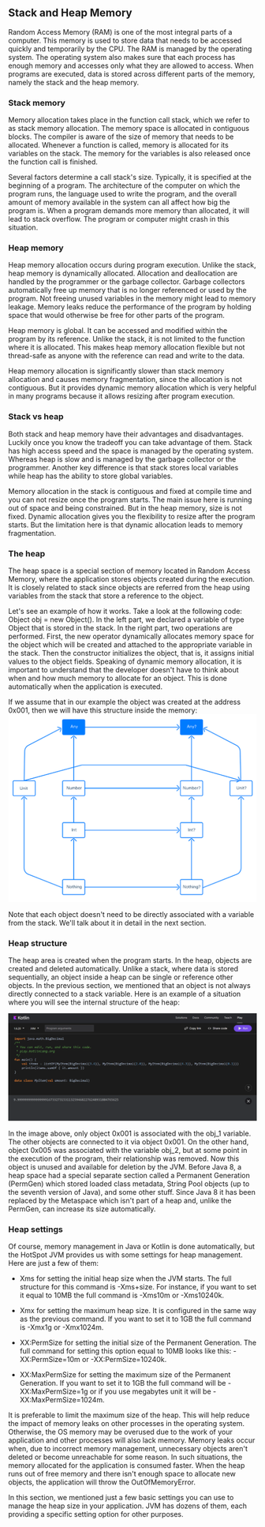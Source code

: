 ## Stack and Heap Memory
Random Access Memory (RAM) is one of the most integral parts of a computer. This memory is used to store data that needs to be accessed quickly and temporarily by the CPU. The RAM is managed by the operating system. The operating system also makes sure that each process has enough memory and accesses only what they are allowed to access. When programs are executed, data is stored across different parts of the memory, namely the stack and the heap memory.

### Stack memory

Memory allocation takes place in the function call stack, which we refer to as stack memory allocation. The memory space is allocated in contiguous blocks. The compiler is aware of the size of memory that needs to be allocated. Whenever a function is called, memory is allocated for its variables on the stack. The memory for the variables is also released once the function call is finished.



Several factors determine a call stack's size. Typically, it is specified at the beginning of a program. The architecture of the computer on which the program runs, the language used to write the program, and the overall amount of memory available in the system can all affect how big the program is. When a program demands more memory than allocated, it will lead to stack overflow. The program or computer might crash in this situation.

### Heap memory
Heap memory allocation occurs during program execution. Unlike the stack, heap memory is dynamically allocated. Allocation and deallocation are handled by the programmer or the garbage collector. Garbage collectors automatically free up memory that is no longer referenced or used by the program. Not freeing unused variables in the memory might lead to memory leakage. Memory leaks reduce the performance of the program by holding space that would otherwise be free for other parts of the program.

Heap memory is global. It can be accessed and modified within the program by its reference. Unlike the stack, it is not limited to the function where it is allocated. This makes heap memory allocation flexible but not thread-safe as anyone with the reference can read and write to the data.

Heap memory allocation is significantly slower than stack memory allocation and causes memory fragmentation, since the allocation is not contiguous. But it provides dynamic memory allocation which is very helpful in many programs because it allows resizing after program execution.

### Stack vs heap
Both stack and heap memory have their advantages and disadvantages. 
Luckily once you know the tradeoff you can take advantage of them. 
Stack has high access speed and the space is managed by the operating system. 
Whereas heap is slow and is managed by the garbage collector or the programmer. 
Another key difference is that stack stores local variables while heap has the ability to store global variables.

Memory allocation in the stack is contiguous and fixed at compile time and you can not resize once the program starts. The main issue here is running out of space and being constrained. But in the heap memory, size is not fixed. Dynamic allocation gives you the flexibility to resize after the program starts. But the limitation here is that dynamic allocation leads to memory fragmentation.

### The heap
The heap space is a special section of memory located in Random Access Memory, where the application stores objects created during the execution. It is closely related to stack since objects are referred from the heap using variables from the stack that store a reference to the object.

Let's see an example of how it works. Take a look at the following code: Object obj = new Object(). In the left part, we declared a variable of type Object that is stored in the stack. In the right part, two operations are performed. First, the new operator dynamically allocates memory space for the object which will be created and attached to the appropriate variable in the stack. Then the constructor initializes the object, that is, it assigns initial values to the object fields.
Speaking of dynamic memory allocation, it is important to understand that the developer doesn't have to think about when and how much memory to allocate for an object. This is done automatically when the application is executed.

If we assume that in our example the object was created at the address 0x001, then we will have this structure inside the memory:
![img_9.png](img_9.png)

Note that each object doesn't need to be directly associated with a variable from the stack. We'll talk about it in detail in the next section.

### Heap structure
The heap area is created when the program starts. In the heap, objects are created and deleted automatically. Unlike a stack, where data is stored sequentially, an object inside a heap can be single or reference other objects.
In the previous section, we mentioned that an object is not always directly connected to a stack variable. Here is an example of a situation where you will see the internal structure of the heap:


![img_12.png](img_12.png)

In the image above, only object 0x001 is associated with the obj_1 variable. The other objects are connected to it via object 0x001. On the other hand, object 0x005 was associated with the variable obj_2, but at some point in the execution of the program, their relationship was removed. Now this object is unused and available for deletion by the JVM.
Before Java 8, a heap space had a special separate section called a Permanent Generation (PermGen) which stored loaded class metadata, String Pool objects (up to the seventh version of Java), and some other stuff. Since Java 8 it has been replaced by the Metaspace which isn't part of a heap and, unlike the PermGen, can increase its size automatically.

### Heap settings
Of course, memory management in Java or Kotlin is done automatically, but the HotSpot JVM provides us with some settings for heap management. Here are just a few of them:

+ Xms for setting the initial heap size when the JVM starts. The full structure for this command is -Xms+size. For instance, if you want to set it equal to 10MB the full command is -Xms10m or -Xms10240k.

+ Xmx for setting the maximum heap size. It is configured in the same way as the previous command. If you want to set it to 1GB the full command is -Xmx1g or -Xmx1024m.

+ XX:PermSize for setting the initial size of the Permanent Generation. The full command for setting this option equal to 10MB looks like this: -XX:PermSize=10m or -XX:PermSize=10240k.

+ XX:MaxPermSize for setting the maximum size of the Permanent Generation. If you want to set it to 1GB the full command will be -XX:MaxPermSize=1g or if you use megabytes unit it will be -XX:MaxPermSize=1024m.


It is preferable to limit the maximum size of the heap. This will help reduce the impact of memory leaks on other processes in the operating system. Otherwise, the OS memory may be overused due to the work of your application and other processes will also lack memory.
Memory leaks occur when, due to incorrect memory management, unnecessary objects aren't deleted or become unreachable for some reason. In such situations, the memory allocated for the application is consumed faster. When the heap runs out of free memory and there isn't enough space to allocate new objects, the application will throw the OutOfMemoryError.

In this section, we mentioned just a few basic settings you can use to manage the heap size in your application. JVM has dozens of them, each providing a specific setting option for other purposes.